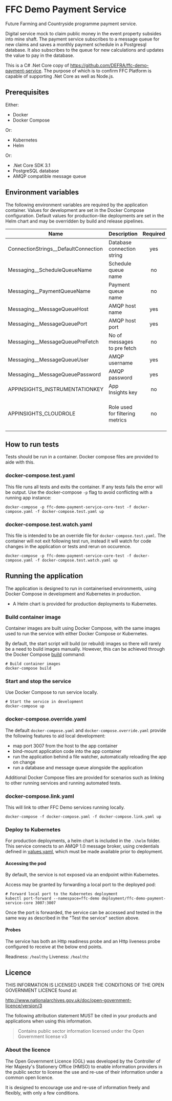 # FFC Demo Payment Service
Future Farming and Countryside programme payment service.

Digital service mock to claim public money in the event property subsides into mine shaft.  The payment service subscribes to a message queue for new claims and saves a monthly payment schedule in a Postgresql database.  It also subscribes to the queue for new calculations and updates the value to pay in the database.

This is a C# .Net Core copy of https://github.com/DEFRA/ffc-demo-payment-service.  The purpose of which is to confirm FFC Platform is capable of supporting .Net Core as well as Node.js.

## Prerequisites

Either:
- Docker
- Docker Compose

Or:
- Kubernetes
- Helm

Or:
- .Net Core SDK 3.1
- PostgreSQL database
- AMQP compatible message queue

## Environment variables

The following environment variables are required by the application container. Values for development are set in the Docker Compose configuration. Default values for production-like deployments are set in the Helm chart and may be overridden by build and release pipelines.

| Name                                | Description                     | Required | Default                       | Valid                       | Notes |
|-------------------------------------|---------------------------------|:--------:|-------------------------------|-----------------------------|-------|
| ConnectionStrings__DefaultConnection| Database connection string      | yes      |                               |                             |       | read only file system      |
| Messaging__ScheduleQueueName        | Schedule queue name             | no       | schedule                      |                             |       |
| Messaging__PaymentQueueName         | Payment queue name              | no       | payment                       |                             |       |
| Messaging__MessageQueueHost         | AMQP host name                  | yes      |                               |                             |       |
| Messaging__MessageQueuePort         | AMQP host port                  | yes      |                               |                             |       |
| Messaging__MessageQueuePreFetch     | No of messages to pre fetch     | no       |                               |                             |       |
| Messaging__MessageQueueUser         | AMQP username                   | yes      |                               |                             |       |
| Messaging__MessageQueuePassword     | AMQP password                   | yes      |                               |                             |       |
| APPINSIGHTS_INSTRUMENTATIONKEY      | App Insights key                | no       |                               |                             |       | will log to Azure Application Insights if set
| APPINSIGHTS_CLOUDROLE               | Role used for filtering metrics | no       | ffc-demo-payment-service-core |                             |       | Set to `ffc-demo-payment-service-core-local` in docker compose files

## How to run tests
Tests should be run in a container.  Docker compose files are provided to aide with this.

### docker-compose.test.yaml
This file runs all tests and exits the container. If any tests fails the error will be output. Use the docker-compose `-p` flag to avoid conflicting with a running app instance:

`docker-compose -p ffc-demo-payment-service-core-test -f docker-compose.yaml -f docker-compose.test.yaml up`

### docker-compose.test.watch.yaml
This file is intended to be an override file for `docker-compose.test.yaml`.  The container will not exit following test run, instead it will watch for code changes in the application or tests and rerun on occurence.

`docker-compose -p ffc-demo-payment-service-core-test -f docker-compose.yaml -f docker-compose.test.watch.yaml up`

## Running the application
The application is designed to run in containerised environments, using Docker Compose in development and Kubernetes in production.
- A Helm chart is provided for production deployments to Kubernetes.

### Build container image
Container images are built using Docker Compose, with the same images used to run the service with either Docker Compose or Kubernetes.

By default, the start script will build (or rebuild) images so there will rarely be a need to build images manually. However, this can be achieved through the Docker Compose [build](https://docs.docker.com/compose/reference/build/) command:

```
# Build container images
docker-compose build
```

### Start and stop the service
Use Docker Compose to run service locally.

```
# Start the service in development
docker-compose up
```

### docker-compose.override.yaml

The default `docker-compose.yaml` and `docker-compose.override.yaml` provide the following features to aid local development:

- map port 3007 from the host to the app container
- bind-mount application code into the app container
- run the application behind a file watcher, automatically reloading the app on change
- run a database and message queue alongside the application

Additional Docker Compose files are provided for scenarios such as linking to other running services and running automated tests.

### docker-compose.link.yaml
This will link to other FFC Demo services running locally.

`docker-compose -f docker-compose.yaml -f docker-compose.link.yaml up`

### Deploy to Kubernetes

For production deployments, a helm chart is included in the `.\helm` folder. This service connects to an AMQP 1.0 message broker, using credentials defined in [values.yaml](./helm/ffc-demo-payment-service-core/values.yaml), which must be made available prior to deployment.

#### Accessing the pod
By default, the service is not exposed via an endpoint within Kubernetes.

Access may be granted by forwarding a local port to the deployed pod:

```
# Forward local port to the Kubernetes deployment
kubectl port-forward --namespace=ffc-demo deployment/ffc-demo-payment-service-core 3007:3007
```

Once the port is forwarded, the service can be accessed and tested in the same way as described in the "Test the service" section above.

#### Probes
The service has both an Http readiness probe and an Http liveness probe configured to receive at the below end points.

Readiness: `/healthy`
Liveness: `/healthz`

## Licence
THIS INFORMATION IS LICENSED UNDER THE CONDITIONS OF THE OPEN GOVERNMENT LICENCE found at:

<http://www.nationalarchives.gov.uk/doc/open-government-licence/version/3>

The following attribution statement MUST be cited in your products and applications when using this information.

> Contains public sector information licensed under the Open Government license v3

### About the licence
The Open Government Licence (OGL) was developed by the Controller of Her Majesty's Stationery Office (HMSO) to enable information providers in the public sector to license the use and re-use of their information under a common open licence.

It is designed to encourage use and re-use of information freely and flexibly, with only a few conditions.
